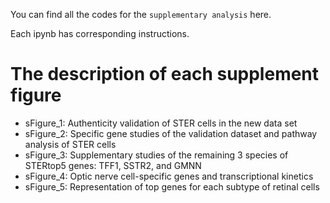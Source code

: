 You can find all the codes for the `supplementary analysis` here.

Each ipynb has corresponding instructions.

# The description of each supplement figure
- sFigure_1: Authenticity validation of STER cells in the new data set
- sFigure_2: Specific gene studies of the validation dataset and pathway analysis of STER cells
- sFigure_3: Supplementary studies of the remaining 3 species of STERtop5 genes: TFF1, SSTR2, and GMNN
- sFigure_4: Optic nerve cell-specific genes and transcriptional kinetics
- sFigure_5: Representation of top genes for each subtype of retinal cells
